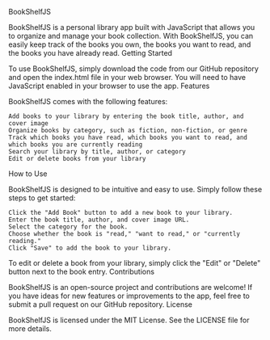 BookShelfJS

BookShelfJS is a personal library app built with JavaScript that allows you to organize and manage your book collection. With BookShelfJS, you can easily keep track of the books you own, the books you want to read, and the books you have already read.
Getting Started

To use BookShelfJS, simply download the code from our GitHub repository and open the index.html file in your web browser. You will need to have JavaScript enabled in your browser to use the app.
Features

BookShelfJS comes with the following features:

    Add books to your library by entering the book title, author, and cover image
    Organize books by category, such as fiction, non-fiction, or genre
    Track which books you have read, which books you want to read, and which books you are currently reading
    Search your library by title, author, or category
    Edit or delete books from your library

How to Use

BookShelfJS is designed to be intuitive and easy to use. Simply follow these steps to get started:

    Click the "Add Book" button to add a new book to your library.
    Enter the book title, author, and cover image URL.
    Select the category for the book.
    Choose whether the book is "read," "want to read," or "currently reading."
    Click "Save" to add the book to your library.

To edit or delete a book from your library, simply click the "Edit" or "Delete" button next to the book entry.
Contributions

BookShelfJS is an open-source project and contributions are welcome! If you have ideas for new features or improvements to the app, feel free to submit a pull request on our GitHub repository.
License

BookShelfJS is licensed under the MIT License. See the LICENSE file for more details.